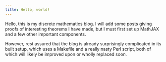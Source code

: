 ```yaml
---
title: Hello, world!
---
```


<p>Hello, this is my discrete mathematics blog. I will
add some posts giving proofs of interesting theorems
I have made, but I must first set up MathJAX and a few
other important components.</p>

<p>However, rest assured that the blog is already surprisingly
complicated in its built setup, which uses a Makefile and
a really nasty Perl script, both of which will likely be improved
upon or wholly replaced soon.</p>

